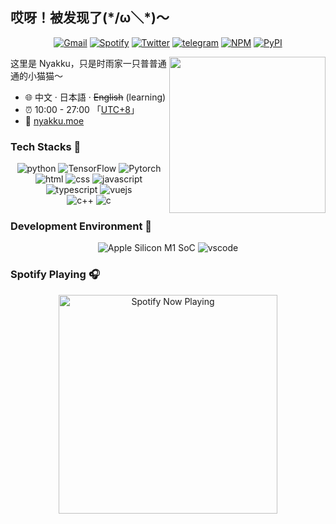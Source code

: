 ## 哎呀！被发现了(\*/ω＼\*)～

<p align="center">
  <a href="mailto:sigure.qaq@gmail.com" target="_blank"><img src="https://img.shields.io/badge/Gmail-c14438.svg?&style=flat-square&logo=gmail&logoColor=white" alt="Gmail"></a>
  <a href="https://open.spotify.com/user/pj3ib1pljoqewn4ti8se8yl1q" target="_blank"><img src="https://img.shields.io/badge/Spotify-1ed760.svg?&style=flat-square&logo=spotify&logoColor=white" alt="Spotify"></a>
  <a href="https://twitter.com/SigureMo" target="_blank"><img src="https://img.shields.io/badge/Twitter-1ca0f1.svg?&style=flat-square&logo=twitter&logoColor=white" alt="Twitter"></a>
  <a href="https://t.me/SigureMo" target="_blank"><img src="https://img.shields.io/badge/Telegram-262968.svg?&style=flat-square&logo=telegram&logoColor=white" alt="telegram"></a>
  <a href="https://www.npmjs.com/~sigure_mo" target="_blank"><img src="https://img.shields.io/badge/NPM-ea3b18.svg?&style=flat-square&logo=npm&logoColor=white" alt="NPM"></a>
  <a href="https://pypi.org/user/SigureMo/" target="_blank"><img src="https://img.shields.io/badge/PyPI-3775a9.svg?&style=flat-square&logo=pypi&logoColor=white" alt="PyPI"></a>
</p>

<img align="right" width="250px" src="https://img.nyakku.moe/profile/kinako.png" />

这里是 Nyakku，只是时雨家一只普普通通的小猫猫～

- :globe_with_meridians: 中文 · 日本語 · ~~English~~ (learning)
- :alarm_clock: 10:00 - 27:00 「[UTC+8](https://time.is/UTC+8)」
- :link: [nyakku.moe](https://nyakku.moe)

### Tech Stacks 🐾

<p align="center">
  <img alt="python" src="https://img.shields.io/badge/Python-3572a5?style=flat-square&logo=python&logoColor=white">
  <img alt="TensorFlow" src="https://img.shields.io/badge/TensorFlow-ff6f00?style=flat-square&logo=tensorflow&logoColor=white">
  <img alt="Pytorch" src="https://img.shields.io/badge/Pytorch-ee4c2c?style=flat-square&logo=pytorch&logoColor=white">
  <br/>
  <img alt="html" src="https://img.shields.io/badge/HTML-e34c26?style=flat-square&logo=html5&logoColor=white">
  <img alt="css" src="https://img.shields.io/badge/CSS-443399?style=flat-square&logo=css3">
  <img alt="javascript" src="https://img.shields.io/badge/JavaScript-000000?style=flat-square&logo=javascript">
  <img alt="typescript" src="https://img.shields.io/badge/TypeScript-1a0dab?style=flat-square&logo=typescript">
  <img alt="vuejs" src="https://img.shields.io/badge/Vue.js-007777?style=flat-square&logo=vue.js">
  <br/>
  <img alt="c++" src="https://img.shields.io/badge/C++-f34b7d?style=flat-square&logo=c%2b%2b">
  <img alt="c" src="https://img.shields.io/badge/C-0b0b0b?style=flat-square&logo=c">
</p>

### Development Environment 🍻

<p align="center">
  <img alt="Apple Silicon M1 SoC" src="https://img.shields.io/badge/macOS(M1)-e03a3a?style=flat-square&logo=apple&logoColor=white">
  <img alt="vscode" src="https://img.shields.io/badge/VSCode-3860c4?style=flat-square&logo=visual-studio-code&logoColor=white">
</p>

### Spotify Playing 🎧

<p align="center">
  <a href="https://open.spotify.com/user/pj3ib1pljoqewn4ti8se8yl1q" target="_blank"><img src="https://now-playing-on-spotify.vercel.app/api/spotify" alt="Spotify Now Playing" width="350"/></a>
</p>

